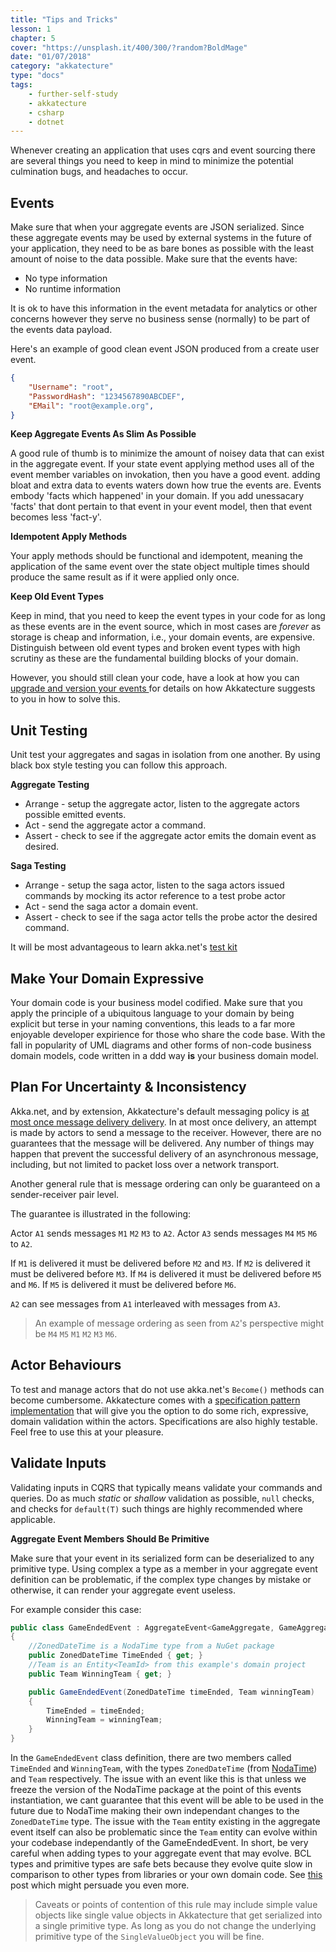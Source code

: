```yaml
---
title: "Tips and Tricks"
lesson: 1
chapter: 5
cover: "https://unsplash.it/400/300/?random?BoldMage"
date: "01/07/2018"
category: "akkatecture"
type: "docs"
tags:
    - further-self-study
    - akkatecture
    - csharp
    - dotnet
---
```

Whenever creating an application that uses cqrs and event sourcing there are several things you need to keep in mind to  minimize the potential culmination bugs, and headaches to occur.

## Events

Make sure that when your aggregate events are JSON serialized. Since these aggregate events may be used by external systems in the future of your application, they need to be as bare bones as possible with the least amount of noise to the data possible. Make sure that the events have:

-  No type information
-  No runtime information

It is ok to have this information in the event metadata for analytics or other concerns however they serve no business sense (normally) to be part of the events data payload.

Here's an example of good clean event JSON produced from a create user
event. 

```json
{
    "Username": "root",
    "PasswordHash": "1234567890ABCDEF",
    "EMail": "root@example.org",
}
```

**Keep Aggregate Events As Slim As Possible**

A good rule of thumb is to minimize the amount of noisey data that can exist in the aggregate event. If your state event applying method uses all of the event member variables on invokation, then you have a good event. adding bloat and extra data to events waters down how true the events are. Events embody 'facts which happened' in your domain. If you add unessacary 'facts' that dont pertain to that event in your event model, then that event becomes less 'fact-y'.

**Idempotent Apply Methods**

Your apply methods should be functional and idempotent, meaning the application of the same event over the state object multiple times should produce the same result as if it were applied only once.

**Keep Old Event Types**

Keep in mind, that you need to keep the event types in your code for as long as these events are in the event source, which in most cases are *forever* as storage is cheap and information, i.e., your domain events, are expensive. Distinguish between old event types and broken event types with high scrutiny as these are the fundamental building blocks of your domain.

However, you should still clean your code, have a look at how you can
[upgrade and version your events ](/docs/event-upgrading) for details on
how Akkatecture suggests to you in how to solve this.

## Unit Testing

Unit test your aggregates and sagas in isolation from one another. By using black box style  testing you can follow this approach.

**Aggregate Testing**
 - Arrange - setup the aggregate actor, listen to the aggregate actors possible emitted events.
 - Act - send the aggregate actor a command.
 - Assert - check to see if the aggregate actor emits the domain event as desired.

 **Saga Testing**
 - Arrange - setup the saga actor, listen to the saga actors issued commands by mocking its actor reference to a test probe actor
 - Act - send the saga actor a domain event.
 - Assert - check to see if the saga actor tells the probe actor the desired command.

It will be most advantageous to learn akka.net's [test kit](http://getakka.net/articles/actors/testing-actor-systems.html)

## Make Your Domain Expressive

Your domain code is your business model codified. Make sure that you apply the principle of a ubiquitous language to your domain by being explicit but terse in your naming conventions, this leads to a far more enjoyable developer expirience for those who share the code base. With the fall in popularity of UML diagrams and other forms of non-code business domain models, code written in a ddd way **is** your business domain model.

## Plan For Uncertainty & Inconsistency

Akka.net, and by extension, Akkatecture's default messaging policy is [at most once message delivery delivery](https://developer.lightbend.com/blog/2017-08-10-atotm-akka-messaging-part-1/index.html). In at most once delivery, an attempt is made by actors to send a message to the receiver. However, there are no guarantees that the message will be delivered. Any number of things may happen that prevent the successful delivery of an asynchronous message, including, but not limited to packet loss over a network transport. 

Another general rule that is message ordering can only be guaranteed on a sender-receiver pair level.

The guarantee is illustrated in the following:

Actor `A1` sends messages `M1` `M2` `M3` to `A2`.
Actor `A3` sends messages `M4` `M5` `M6` to `A2`.

If `M1` is delivered it must be delivered before `M2` and `M3`.
If `M2` is delivered it must be delivered before `M3`.
If `M4` is delivered it must be delivered before `M5` and `M6`.
If `M5` is delivered it must be delivered before `M6`.

`A2` can see messages from `A1` interleaved with messages from `A3`.

> An example of message ordering as seen from `A2`'s perspective might be `M4` `M5` `M1` `M2` `M3` `M6`.

## Actor Behaviours

To test and manage actors that do not use akka.net's `Become()` methods can become cumbersome. Akkatecture comes with a [specification pattern implementation](/docs/specifications) that will give you the option to do some rich, expressive, domain validation within the actors. Specifications are also highly testable. Feel free to use this at your pleasure.

## Validate Inputs

Validating inputs in CQRS that typically means validate your commands and queries. Do as much *static* or *shallow* validation as possible, `null` checks, and checks for `default(T)` such things are highly recommended where applicable.

**Aggregate Event Members Should Be Primitive**

Make sure that your event in its serialized form can be deserialized to any primitive type. Using complex a type as a member in your aggregate event definition can be problematic, if the complex type changes by mistake or otherwise, it can render your aggregate event useless.

For example consider this case:

```csharp
public class GameEndedEvent : AggregateEvent<GameAggregate, GameAggregateId>
{
    //ZonedDateTime is a NodaTime type from a NuGet package
    public ZonedDateTime TimeEnded { get; } 
    //Team is an Entity<TeamId> from this example's domain project
    public Team WinningTeam { get; } 

    public GameEndedEvent(ZonedDateTime timeEnded, Team winningTeam)
    {
        TimeEnded = timeEnded;
        WinningTeam = winningTeam;
    }
}
```

In the `GameEndedEvent` class definition, there are two members called `TimeEnded` and `WinningTeam`, with the types `ZonedDateTime` (from [NodaTime](https://nodatime.org/)) and `Team` respectively. The issue with an event like this is that unless we freeze the version of the NodaTime package at the point of this events instantiation, we cant guarantee that this event will be able to be used in the future due to NodaTime making their own independant changes to the `ZonedDateTime` type. The issue with the `Team` entity existing in the aggregate event itself can also be problematic since the `Team` entity can evolve within your codebase independantly of the GameEndedEvent. In short, be very careful when adding types to your aggregate event that may evolve. BCL types and primitive types are safe bets because they evolve quite slow in comparison to other types from libraries or your own domain code. See [this](https://buildplease.com/pages/vos-in-events/) post which might persuade you even more.


> Caveats or points of contention of this rule may include simple value objects like single value objects in Akkatecture that get serialized into a single primitive type. As long as you do not change the underlying primitive type of the `SingleValueObject` you will be fine.